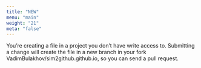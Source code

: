 ```yaml
---
title: "NEW"
menu: "main"
weight: "21"
meta: "false"
---
```

You’re creating a file in a project you don’t have write access to. Submitting a change will create the file in a new branch in your fork VadimBulakhov/sim2github.github.io, so you can send a pull request.
